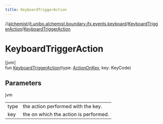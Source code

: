 ```yaml
---
title: KeyboardTriggerAction
---
```

//[alchemist](../../../index.html)/[it.unibo.alchemist.boundary.jfx.events.keyboard](../index.html)/[KeyboardTriggerAction](index.html)/[KeyboardTriggerAction](-keyboard-trigger-action.html)



# KeyboardTriggerAction



[jvm]\
fun [KeyboardTriggerAction](-keyboard-trigger-action.html)(type: [ActionOnKey](../-action-on-key/index.html), key: KeyCode)



## Parameters


jvm

| | |
|---|---|
| type | the action performed with the key. |
| key | the on which the action is performed. |




